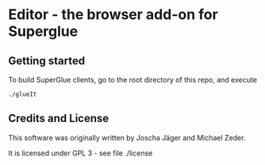 # Editor - the browser add-on for Superglue


## Getting started

To build SuperGlue clients, go to the root directory of this repo, and execute 

```
./glueIt
```


## Credits and License

This software was originally written by Joscha Jäger and Michael Zeder.

It is licensed under GPL 3 - see file ./license